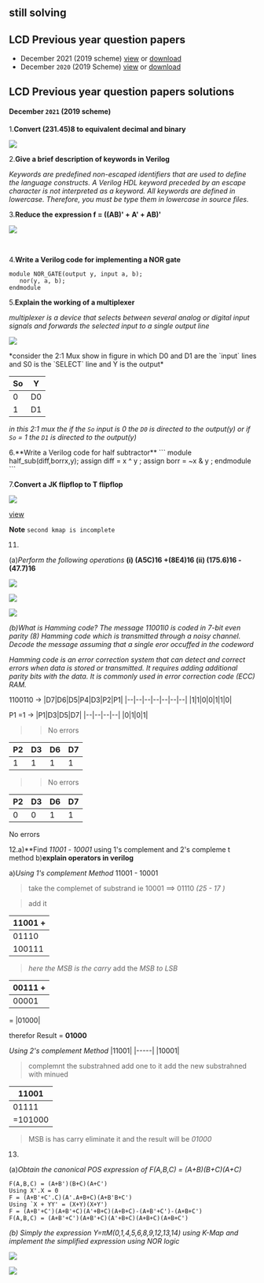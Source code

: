 ## still solving

## **LCD Previous year question papers**
- December 2021 (2019 scheme)
  [view](https://github.com/aruncs31s/btech-ece-solved-quiestion-papers/blob/main/ECT203-LCD/ECT203-QP1.pdf)  or  [download](https://github.com/aruncs31s/btech-ece-solved-quiestion-papers/blob/main/ECT203-LCD/ECT203-QP1.pdf?raw=true)
- December `2020` (2019 Scheme)
[view](https://github.com/aruncs31s/btech-ece-solved-quiestion-papers/blob/main/ECT203-LCD/2020%20Dec.%20ECT203-A.pdf) or [download](https://github.com/aruncs31s/btech-ece-solved-quiestion-papers/blob/main/ECT203-LCD/2020%20Dec.%20ECT203-A.pdf?raw=true)

## **LCD Previous year question papers solutions**
#### December `2021` (2019 scheme)

1.**Convert (231.45)8 to equivalent decimal and binary**

![](https://github.com/aruncs31s/btech-ece-solved-quiestion-papers/blob/main/ECT203-LCD/1db.jpg)



2.**Give a brief description of keywords in Verilog**

<p align="justify">

*Keywords are predefined non-escaped identifiers that are used to define the language constructs. A Verilog HDL keyword preceded by an escape character is not interpreted as a keyword. All keywords are defined in lowercase. Therefore, you must be type them in lowercase in source files.*

</p>

3.**Reduce the expression f = ((AB)' + A' + AB)'**

![](https://github.com/aruncs31s/btech-ece-solved-quiestion-papers/blob/main/ECT203-LCD/Screenshot_20230118-154138.png?raw=true)


</br>

4.**Write a Verilog code for implementing a NOR gate**

```
module NOR_GATE(output y, input a, b);
   nor(y, a, b); 
endmodule

```


5.**Explain the working of a multiplexer**
<p align="justify">

*multiplexer is a device that selects between several analog or digital input signals and forwards the selected input to a single output line*
</p>

![](https://github.com/aruncs31s/btech-ece-solved-quiestion-papers/blob/main/ECT203-LCD/_20230119_013057.JPG)
<p align="justify">
*consider the 2:1 Mux show in figure in which D0 and D1 are the `input` lines and S0 is the `SELECT` line and Y is the output*


| So | Y |
|--------|--------|
|0|D0|
|1|D1|

<p align="justify">

*in this 2:1 mux the if the `So` input is 0 the `D0` is directed to the output(y) or if `So` = 1 the `D1` is directed to the output(y)*

</p>



</p>
6.**Write a Verilog code for half subtractor**
```
module half_sub(diff,borrx,y);
     assign diff = x ^ y ;
     assign borr = ~x & y ;
endmodule
```

7.**Convert a JK flipflop to T flipflop**

![](https://github.com/aruncs31s/btech-ece-solved-quiestion-papers/blob/main/ECT203-LCD/jk%20to%20t%20ff.jpg?raw=true)

[view](https://github.com/aruncs31s/btech-ece-solved-quiestion-papers/blob/main/ECT203-LCD/jk%20to%20t%20ff.jpg)


**Note** `second kmap is incomplete`

11.
(a)*Perform the following operations*
       **(i) (A5C)16 +(8E4)16 (ii) (175.6)16 -(47.7)16** 


![](https://github.com/aruncs31s/btech-ece-solved-quiestion-papers/blob/main/ECT203-LCD/_20230118_235701.JPG)

![](https://github.com/aruncs31s/btech-ece-solved-quiestion-papers/blob/main/ECT203-LCD/_20230118_235645.JPG)

![](https://github.com/aruncs31s/btech-ece-solved-quiestion-papers/blob/main/ECT203-LCD/_20230118_235725.JPG)


*(b)What is Hamming code? The message 11001l0 is coded in 7-bit even parity (8)
Hamming code which is transmitted through a noisy channel. Decode the
message assuming that a single eror occuffed in the codeword*

*Hamming code is an error correction system that can detect and correct errors when data is stored or transmitted. It requires adding additional parity bits with the data. It is commonly used in error correction code (ECC) RAM.*

1100110  -> 
|D7|D6|D5|P4|D3|P2|P1|
|--|--|--|--|--|--|--|
|1|1|0|0|1|1|0|


P1 =1 -> 
|P1|D3|D5|D7|
|--|--|--|--|
|0|1|0|1|  
>> No errors 

|P2|D3|D6|D7|
|--|--|--|--|
|1|1|1|1| 

>> No errors

|P2|D3|D6|D7|
|--|--|--|--|
|0|0|1|1|

No errors 


12.a)**Find *11001* - *10001* using 1's complement and 2's compleme t method
   b)**explain operators in verilog**

a)*Using 1's complement Method*
11001 - 10001
> take the complemet of substrand
ie 10001 ==> 01110   *(25 - 17 )*

> add it 

|  11001 +| 
|---------|
| 01110  |   
|100111|     
> *here the MSB is the carry*
add the *MSB to LSB*

|00111 +|  
|-------|
|00001|    
=
|01000|    

therefor Result = **01000**

*Using 2's complement Method*
|11001|
|-----|
|10001|

> complemnt the substrahned
> add one to it 
> add  the new substrahned with minued

| 11001|
|--------|
|01111|
|=101000|

> MSB is has carry eliminate it and the result will be 
*01000*


13.
(a)*Obtain the canonical POS expression of F(A,B,C) = (A+B)(B+C)(A+C)*

```
F(A,B,C) = (A+B')(B+C)(A+C')
Using X'.X = 0
F = (A+B'+C'.C)(A'.A+B+C)(A+B'B+C')
Using `X + YY' = (X+Y)(X+Y')
F = (A+B'+C')(A+B'+C)(A'+B+C)(A+B+C)-(A+B'+C')-(A+B+C')
F(A,B,C) = (A+B'+C')(A+B'+C)(A'+B+C)(A+B+C)(A+B+C')

```

*(b) Simply the expression Y=πM(0,1,4,5,6,8,9,12,13,14) using K-Map and
implement the simplified expression using NOR logic*

![](https://github.com/aruncs31s/btech-ece-solved-quiestion-papers/blob/main/ECT203-LCD/kmap.jpg?raw=true)

![](https://github.com/aruncs31s/btech-ece-solved-quiestion-papers/blob/main/ECT203-LCD/kmap2.jpg?raw=true)
